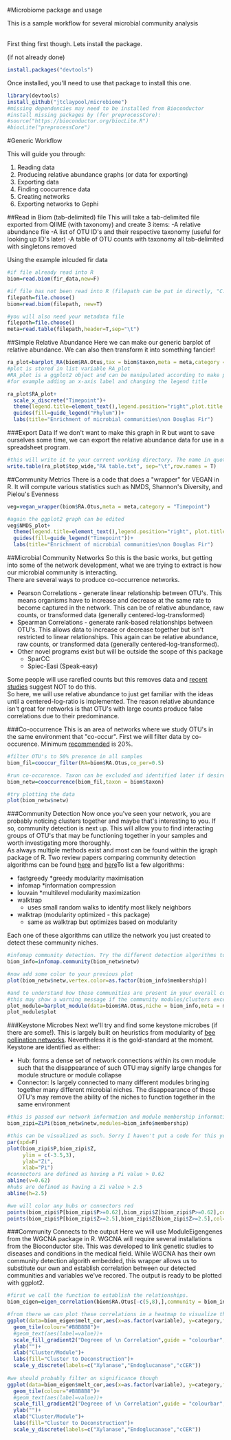 #Microbiome package and usage

This is a sample workflow for several microbial community analysis
<br/><br/>

First thing first though. Lets install the package.
<br/>

(if not already done)

  
``` r
install.packages("devtools")
```


Once installed, you'll need to use that package to install this one.


```r
library(devtools)
install_github("jtclaypool/microbiome")
#missing dependencies may need to be installed from Bioconductor
#install missing packages by (for preprocessCore):
#source("https://bioconductor.org/biocLite.R")
#biocLite("preprocessCore")
```


#Generic Workflow

This will guide you through:

1. Reading data
2. Producing relative abundance graphs (or data for exporting)
3. Exporting data
4. Finding coocurrence data
5. Creating networks
6. Exporting networks to Gephi

##Read in Biom (tab-delimited) file
This will take a tab-delimited file exported from QIIME (with taxonomy) and create 3 items:
-A relative abundance file
-A list of OTU ID's and their respective taxonomy (useful for looking up ID's later)
-A table of OTU counts with taxonomy all tab-delimited with singletons removed

Using the example inlcuded fir data 

```r
#if file already read into R
biom=read.biom(fir_data,new=F)

#if file has not been read into R (filepath can be put in directly, "C://users/jtclaypool/Desktop/fir_data.txt"; or using the file.choose() command)
filepath=file.choose()
biom=read.biom(filepath, new=T)

#you will also need your metadata file
filepath=file.choose()
meta=read.table(filepath,header=T,sep="\t")
```
##Simple Relative Abundance
Here we can make our generic barplot of relative abundance. We can also then transform it into something fancier!

```r
ra_plot=barplot_RA(biom$RA.Otus,tax = biom$taxon,meta = meta,category = "Timepoint")
#plot is stored in list variable RA_plot
#RA_plot is a ggplot2 object and can be manipulated according to make publication ready graph
#for example adding an x-axis label and changing the legend title

ra_plot$RA_plot+
  scale_x_discrete("Timepoint")+
  theme(legend.title=element_text(),legend.position="right",plot.title = element_text(hjust=0.5))+
  guides(fill=guide_legend("Phylum"))+
  labs(title="Enrichment of microbial communities\non Douglas Fir")
```

###Export Data
If we don't want to make this graph in R but want to save ourselves some time, we can export the relative abundance data for use in a spreadsheet program. 

```r
#this will write it to your current working directory. The name in quotations will be the final name of the file
write.table(ra_plot$top_wide,"RA table.txt", sep="\t",row.names = T)
```
##Community Metrics
There is a code that does a "wrapper" for VEGAN in R. It will compute various statistics such as NMDS, Shannon's Diversity, and Pielou's Evenness

```r
veg=vegan_wrapper(biom$RA.Otus,meta = meta,category = "Timepoint")

#again the ggplot2 graph can be edited
veg$NMDS_plot+
  theme(legend.title=element_text(),legend.position="right", plot.title = element_text(hjust=0.5))+
  guides(fill=guide_legend("Timepoint"))+
  labs(title="Enrichment of microbial communities\non Douglas Fir")
```
##Microbial Community Networks
So this is the basic works, but getting into some of the network development, what we are trying to extract is how our microbial community is interacting. 
<br/>
There are several ways to produce co-occurrence networks. 

- Pearson Correlations - generate linear relationship between OTU's. This means organisms have to increase and decrease at the same rate to become captured in the network. This can be of relative abundance, raw counts, or transformed data (generally centered-log-transformed)
- Spearman Correlations - generate rank-based relationships between OTU's. This allows data to increase or decrease together but isn't restricted to linear relationships. This again can be relative abundance, raw counts, or transformed data (generally centered-log-transformed). 
- Other novel programs exist but will be outside the scope of this package
  * SparCC
  * Spiec-Easi (Speak-easy)

Some people will use rarefied counts but this removes data and [recent studies](http://journals.plos.org/ploscompbiol/article?id=10.1371/journal.pcbi.1003531) suggest NOT to do this.
<br/>
So here, we will use relative abundance to just get familiar with the ideas until a centered-log-ratio is implemented. The reason relative abundance isn't great for networks is that OTU's with large counts produce false correlations due to their predominance. 

###Co-occurrence
This is an area of networks where we study OTU's in the same environment that "co-occur". First we will filter data by co-occurence. Minimum [recommended](http://journal.frontiersin.org/article/10.3389/fmicb.2014.00219/full) is 20%. 

```r
#filter OTU's to 50% presence in all samples
biom_fil=cooccur_filter(RA=biom$RA.Otus,co_per=0.5)

#run co-occurence. Taxon can be excluded and identified later if desired.
biom_netw=cooccurrence(biom_fil,taxon = biom$taxon)

#try plotting the data
plot(biom_netw$netw)
```

###Community Detection
Now once you've seen your network, you are probably noticing clusters together and maybe that's interesting to you. If so, community detection is next up. This will allow you to find interacting groups of OTU's that may be functioning together in your samples and worth investigating more thoroughly. 
<br/>
As always multiple methods exist and most can be found within the igraph package of R. Two review papers comparing community detection algorithms can be found [here](http://www.nature.com/articles/srep02216?WT.ec_id=SREP-631-20130801) and [here](https://arxiv.org/pdf/1206.4987v1.pdf)To list a few algorithms:

- fastgreedy
  *greedy modularity maximisation
- infomap
  *information compression
- louvain
  *multilevel modularity maximization
- walktrap
  * uses small random walks to identify most likely neighbors
- walktrap (modularity optimized - this package)
  * same as walktrap but optimizes based on modularity
  
Each one of these algorithms can utilize the network you just created to detect these community niches. 

```r
#infomap community detection. Try the different detection algorithms to understand how different your niches might be broken up
biom_info=infomap.community(biom_netw$netw)

#now add some color to your previous plot
plot(biom_netw$netw,vertex.color=as.factor(biom_info$membership))

#and to understand how these communities are present in your overall community
#this may show a warning message if the community modules/clusters exceed 13. This is just because of lacking a distinct palette color for each cluster. It may also be harder to interpret yourself. 
plot_module=barplot_module(data=biom$RA.Otus,niche = biom_info,meta = meta,categories = "Timepoint")
plot_module$plot
```
###Keystone Microbes
Next we'll try and find some keystone microbes (if there are some!). This is largely built on heuristics from modularity of [bee pollination networks](https://www.ncbi.nlm.nih.gov/pmc/articles/PMC2148393/). Nevertheless it is the gold-standard at the moment. Keystone are identified as either:
 - Hub: forms a dense set of network connections within its own module such that the disappearance of such OTU may signify large changes for module structure or module collapse 
 - Connector: Is largely connected to many different modules bringing together many different microbial niches. The disappearance of these OTU's may remove the ability of the niches to function together in the same environment

```r
#this is passed our network information and module membership information. Because of an iterative process, this can sometimes take a little bit to work
biom_zipi=ZiPi(biom_netw$netw,modules=biom_info$membership)

#this can be visualized as such. Sorry I haven't put a code for this yet but you get the table to plot with it as you will or export it to excel if you desire. 
par(xpd=F)
plot(biom_zipi$P,biom_zipi$Z,
     ylim = c(-3.5,3),
     ylab="Zi",
     xlab="Pi")
#connectors are defined as having a Pi value > 0.62
abline(v=0.62)
#hubs are defined as having a Zi value > 2.5
abline(h=2.5)

#we will color any hubs or connectors red
points(biom_zipi$P[biom_zipi$P>=0.62],biom_zipi$Z[biom_zipi$P>=0.62],col="red",pch=1)
points(biom_zipi$P[biom_zipi$Z>=2.5],biom_zipi$Z[biom_zipi$Z>=2.5],col="red",pch=1)
```
###Community Connects to the output
Here we will use ModuleEigengenes from the WGCNA package in R. WGCNA will require several installations from the Bioconductor site. This was developed to link genetic studies to diseases and conditions in the medical field. While WGCNA has their own community detection algorith embedded, this wrapper allows us to substitute our own and establish correlation between our detected communities and variables we've recored. The output is ready to be plotted with ggplot2. 

```r
#first we call the function to establish the relationships. 
biom_eigen=eigen_correlation(biom$RA.Otus[-c(5,8),],community = biom_info,metadata = meta[-(1:2),],categories = c("Xylanase.IU.g.dry.matter","Endoglucanase.IU..g.dry.matter","cCER"))

#from there we can plot these correlations in a heatmap to visualize the relationship. 
ggplot(data=biom_eigen$melt_cor,aes(x=as.factor(variable), y=category,fill=value))+
  geom_tile(colour="#B8B8B8")+
  #geom_text(aes(label=value))+
  scale_fill_gradient2("Degreee of \n Correlation",guide = "colourbar",high = "#7DEB5F",mid="#F0EE54",low="#F3633F",na.value="white",limits=c(-0.75,0.75))+ 
  ylab("")+
  xlab("Cluster/Module")+
  labs(fill="Cluster to Deconstruction")+
  scale_y_discrete(labels=c("Xylanase","Endoglucanase","cCER"))
  
#we should probably filter on significance though
ggplot(data=biom_eigen$melt_cor,aes(x=as.factor(variable), y=category,fill=ifelse(pval<=0.1,value,NA)))+
  geom_tile(colour="#B8B8B8")+
  #geom_text(aes(label=value))+
  scale_fill_gradient2("Degreee of \n Correlation",guide = "colourbar",high = "#7DEB5F",mid="#F0EE54",low="#F3633F",na.value="white",limits=c(-0.75,0.75))+ 
  ylab("")+
  xlab("Cluster/Module")+
  labs(fill="Cluster to Deconstruction")+
  scale_y_discrete(labels=c("Xylanase","Endoglucanase","cCER"))
```

